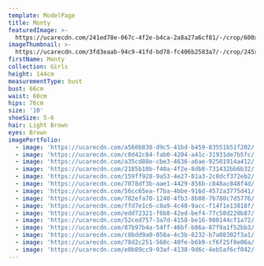 ```yaml
---
template: ModelPage
title: Monty
featuredImage: >-
  https://ucarecdn.com/241ed78e-067c-4f2e-b4ca-2a8a27a6cf81/-/crop/600x208/0,0/-/preview/
imageThumbnail: >-
  https://ucarecdn.com/3fd3eaab-94c9-41fd-bd78-fc406b2583a7/-/crop/245x337/1,1/-/preview/
firstName: Monty
collection: Girls
height: 144cm
measurementType: bust
bust: 66cm
waist: 60cm
hips: 76cm
size: '10'
shoeSize: 5-6
hair: Light Brown
eyes: Brown
imagePortfolio:
  - image: 'https://ucarecdn.com/a560b838-d9c5-41bd-b459-83551b51f202/'
  - image: 'https://ucarecdn.com/c0d42c84-fab0-4204-a41c-31931de7b5fc/'
  - image: 'https://ucarecdn.com/a35cd88e-cbe3-4636-a6ae-92501914a412/'
  - image: 'https://ucarecdn.com/2185b10b-f40a-4f2e-8db8-731432bb6b32/'
  - image: 'https://ucarecdn.com/159ff928-9a53-4e27-81a3-2c8dcf372eb2/'
  - image: 'https://ucarecdn.com/7078df3b-aae1-4429-856b-c848ac848f4d/'
  - image: 'https://ucarecdn.com/56cc65ea-f7ba-4bbe-916d-4572a3775d41/'
  - image: 'https://ucarecdn.com/702efa70-1240-4fb3-8b08-7b780c7d5776/'
  - image: 'https://ucarecdn.com/ffd7e1c6-c8a9-4c40-9acc-f14f1e13818f/'
  - image: 'https://ucarecdn.com/edd72321-f6b8-42ed-bef4-77c58d220b87/'
  - image: 'https://ucarecdn.com/52ced757-3a7d-4158-be16-980144cf1a72/'
  - image: 'https://ucarecdn.com/87b97b4a-54ff-46bf-b86a-87f9a1f52bb3/'
  - image: 'https://ucarecdn.com/c8bdd9a0-050a-4c3b-8232-b7a08302f3a1/'
  - image: 'https://ucarecdn.com/78d2c251-560c-40fe-b6b9-cf6f25f8e06a/'
  - image: 'https://ucarecdn.com/e0b89cc9-93af-4138-9d6c-4eb5af6cf042/'
---
```


